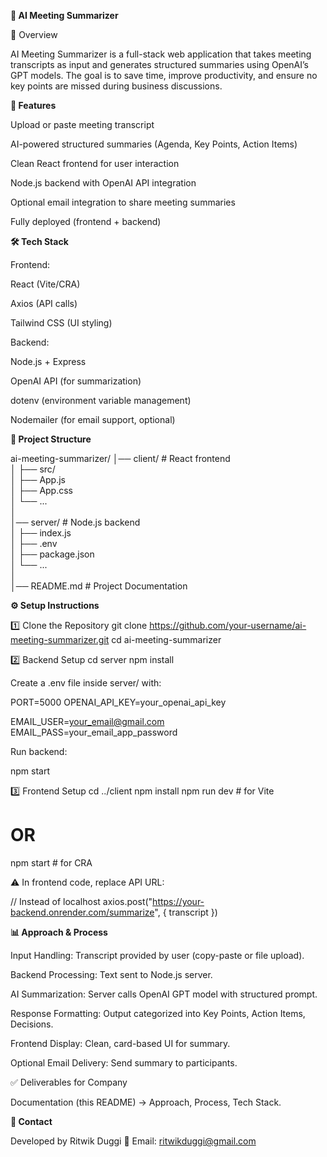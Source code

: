 ****📝 AI Meeting Summarizer****

📌 Overview

AI Meeting Summarizer is a full-stack web application that takes meeting transcripts as input and generates structured summaries using OpenAI’s GPT models.
The goal is to save time, improve productivity, and ensure no key points are missed during business discussions.

**🚀 Features**

Upload or paste meeting transcript

AI-powered structured summaries (Agenda, Key Points, Action Items)

Clean React frontend for user interaction

Node.js backend with OpenAI API integration

Optional email integration to share meeting summaries

Fully deployed (frontend + backend)

**🛠️ Tech Stack**

Frontend:

React (Vite/CRA)

Axios (API calls)

Tailwind CSS (UI styling)

Backend:

Node.js + Express

OpenAI API (for summarization)

dotenv (environment variable management)

Nodemailer (for email support, optional)



**📂 Project Structure**

ai-meeting-summarizer/
│── client/             # React frontend  
│   ├── src/  
│   ├── App.js  
│   ├── App.css  
│   └── ...  
│  
│── server/             # Node.js backend  
│   ├── index.js  
│   ├── .env  
│   ├── package.json  
│   └── ...  
│  
│── README.md           # Project Documentation  

**⚙️ Setup Instructions**

1️⃣ Clone the Repository
git clone https://github.com/your-username/ai-meeting-summarizer.git
cd ai-meeting-summarizer

2️⃣ Backend Setup
cd server
npm install


Create a .env file inside server/ with:

PORT=5000
OPENAI_API_KEY=your_openai_api_key

EMAIL_USER=your_email@gmail.com
EMAIL_PASS=your_email_app_password


Run backend:

npm start

3️⃣ Frontend Setup
cd ../client
npm install
npm run dev   # for Vite
# OR
npm start     # for CRA


⚠️ In frontend code, replace API URL:

// Instead of localhost
axios.post("https://your-backend.onrender.com/summarize", { transcript })

**📊 Approach & Process**

Input Handling: Transcript provided by user (copy-paste or file upload).

Backend Processing: Text sent to Node.js server.

AI Summarization: Server calls OpenAI GPT model with structured prompt.

Response Formatting: Output categorized into Key Points, Action Items, Decisions.

Frontend Display: Clean, card-based UI for summary.

Optional Email Delivery: Send summary to participants.

✅ Deliverables for Company

Documentation (this README) → Approach, Process, Tech Stack.

**📧 Contact**

Developed by Ritwik Duggi
📩 Email: ritwikduggi@gmail.com
